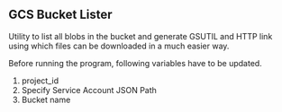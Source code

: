 ## GCS Bucket Lister

Utility to list all blobs in the bucket and generate GSUTIL and HTTP link using which files can be downloaded in a much easier way. 

Before running the program, following variables have to be updated.

1. project_id
2. Specify Service Account JSON Path 
3. Bucket name

